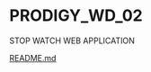 # PRODIGY_WD_02
STOP WATCH WEB APPLICATION

 
[README.md](https://github.com/user-attachments/files/17463766/README.md)
